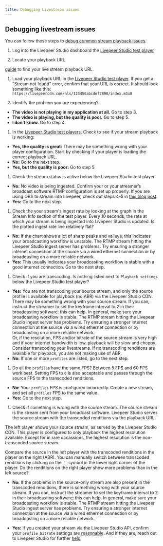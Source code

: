 ```yaml
---
title: Debugging Livestream issues
---
```


## Debugging livestream issues

You can follow these steps to [debug common stream playback issues](https://livepeer.studio/preview/blog/debugging-playback-issues).

1. Log into the Livepeer Studio dashboard the [Livepeer Studio test player](https://livepeer.studio/app/test-player)

1. Locate your playback URL.

[guide](/guides/livestreaming/playback) to find your live
stream playback URL.

1. Load your playback URL in the [Livepeer Studio test player](https://livepeer.studio/app/test-player). If
   you get a "Stream not found" error, confirm that your URL is correct. It should
   look something like this:
   `https://livepeercdn.com/hls/123456abcdef7890/index.m3u8`

1. Identify the problem you are experiencing?

- **The video is not playing in my application at all.** Go to step 3.
- **The video is playing, but the quality is poor.** Go to step 5.
- **I don't know.** Go to step 4.

1. In the [Livepeer Studio test players](https://livepeer.studio/app/test-player),
   Check to see if your stream playback is working:

- **Yes, the quality is great:** There may be something wrong with your player
  configuration. Start by checking if your player is loading the correct
  playback URL.
- **No:** Go to the next step.
- **Yes, but the quality is poor:** Go to step 5

1. Check the stream status is active below the Livepeer Studio test player.

- **No:** No video is being ingested. Confirm your or your streamer’s broadcast
  software RTMP configuration is set up properly. If you are using OBS to stream
  into Livepeer, check out steps 4-5 in
  [this blog post](https://livepeer.studio/blog/first-livepeer-stream-in-five-minutes).
- **Yes:** Go to the next step.

1. Check the your stream's ingest rate by looking at the graph in the Stream Info
   section of the test player. Every 10 seconds, the rate at which your stream is
   being ingested into Livepeer Studio is updated. Is the plotted ingest rate line
   relatively flat?

- **No:** If the chart shows a lot of sharp peaks and valleys, this indicates
  your broadcasting workflow is unstable. The RTMP stream hitting the Livepeer Studio
  ingest server has problems. Try ensuring a stronger internet connection at the
  source via a wired ethernet connection or by broadcasting on a more reliable
  network.
- **Yes:** This usually indicates your broadcasting workflow is stable with a
  good internet connection. Go to the next step.

1. Check if you are transcoding. Is nothing listed next to `Playback settings`
   below the Livepeer Studio test player?

- **Yes:** You are not transcoding your source stream, and only the source
  profile is available for playback (no ABR) via the Livepeer Studio CDN. There may
  be something wrong with your source stream. If you can, instruct the streamer
  to set the keyframe interval to 2 in their broadcasting software; this can
  help. In general, make sure your broadcasting workflow is stable. The RTMP
  stream hitting the Livepeer Studio ingest server has problems. Try ensuring a stronger
  internet connection at the source via a wired ethernet connection or by
  broadcasting on a more reliable network.
  <br />
  Or, if the resolution, FPS and/or bitrate of the source stream is very high and
  if your internet bandwidth is low, playback will be slow and choppy. Consider transcoding
  your livestreams. If no transcoding renditions are available for playback, you
  are not making use of ABR.
- **No:** If one or more `profiles` are listed, go to the next step.

1. Do all the `profiles` have the same FPS? Between 5 FPS and 60 FPS work best.
   Setting FPS to `0` is also acceptable and passes through the source FPS to the
   transcoded renditions.

- **No:** Your `profiles` FPS is configured incorrectly. Create a new stream,
  and set all `profiles` FPS to the same value.
- **Yes:** Go to the next step.

1.  Check if something is wrong with the source stream. The source stream is the
    stream sent from your broadcast software. Livepeer Studio serves the source stream
    with the transcoded renditions via the playback URL.

The left player shows your source stream, as served by the Livepeer Studio CDN.
This player is configured to only playback the highest resolution available.
Except for in rare occassions, the highest resolution is the non-transcoded
source stream.

Compare the source in the left player with the transcoded renditions in the
player on the right (ABR). You can manually switch between transcoded renditions
by clicking on the &#8942; symbol in the lower right corner of the player. Do
the renditions on the right player show more problems than in the left source?

- **No:** If the problems in the source-only stream are also present in the
  transcoded renditions, there is something wrong with your source stream. If
  you can, instruct the streamer to set the keyframe interval to 2 in their
  broadcasting software; this can help. In general, make sure your broadcasting
  workflow is stable. The RTMP stream hitting the Livepeer Studio ingest server has
  problems. Try ensuring a stronger internet connection at the source via a
  wired ethernet connection or by broadcasting on a more reliable network.

- **Yes:** If you created your stream via the Livepeer Studio API, confirm your
  `profile bitrate` settings are
  [reasonable](https://developer.apple.com/documentation/http_live_streaming/hls_authoring_specification_for_apple_devices).
  And if they are, reach out to Livepeer Studio for further [help](help@livepeer.studio)
